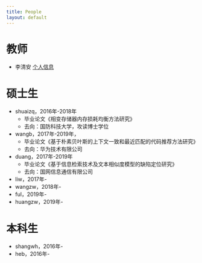```yaml
---
title: People
layout: default
---
```


# 教师
- 李清安 <a href="li-qingan.html">个人信息</a>
  
# 硕士生
- shuaizq，2016年-2018年
  - 毕业论文《相变存储器内存损耗均衡方法研究》
  - 去向：国防科技大学，攻读博士学位
- wangb，2017年-2019年，
  - 毕业论文《基于朴素贝叶斯的上下文一致和最近匹配的代码推荐方法研究》
  - 去向：华为技术有限公司
- duang，2017年-2019年
  - 毕业论文《基于信息检索技术及文本相似度模型的缺陷定位研究》
  - 去向：国网信息通信有限公司
- liw，2017年-
- wangzw，2018年-
- ful，2019年-
- huangzw，2019年-
  
# 本科生
- shangwh，2016年-
- heb，2016年-




